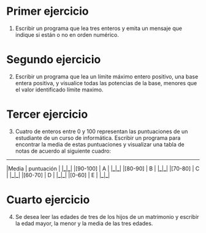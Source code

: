 # Primer ejercicio

1. Escribir un programa que lea tres enteros y emita un mensaje que
   indique si están o no en orden numérico.

# Segundo ejercicio

2. Escribir un programa que lea un límite máximo entero positivo,
   una base entera positiva, y visualice todas las potencias de la base,
   menores que el valor identificado límite maximo.

# Tercer ejercicio

3. Cuatro de enteros entre 0 y 100 representan las puntuaciones de un
   estudiante de un curso de informática. Escribir un programa para
   encontrar la media de estas puntuaciones y visualizar una tabla de
   notas de acuerdo al siguiente cuadro:

---

|Media | puntuación |
|****\_****|******\_******|
|[90-100] | A |
|****\_****|******\_******|
|[80-90] | B |
|****\_****|******\_******|
|[70-80] | C |
|****\_****|******\_******|
|[60-70] | D |
|****\_****|******\_******|
|[0-60] | E |
|****\_****|******\_******|

# Cuarto ejercicio

4. Se desea leer las edades de tres de los hijos de un matrimonio y
   escribir la edad mayor, la menor y la media de las tres edades.
